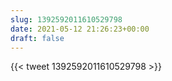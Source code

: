 ```yaml
---
slug: 1392592011610529798
date: 2021-05-12 21:26:23+00:00
draft: false
---
```


{{< tweet 1392592011610529798 >}}
